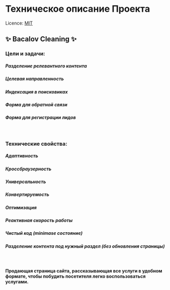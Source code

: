 # Техническое описание Проекта

Licence: [MIT](./license.md "Лицензия")

## ✨ Bacalov Cleaning ✨

### Цели и задачи:
##### Разделение релевантного контента
##### Целевая направленность
##### Индексация в поисковиках
##### Форма для обратной связи
##### Форма для регистрации лидов
<br>

### Технические свойства:
##### Адаптивность
##### Кроссбраузерность
##### Универсальность
##### Конвертируемость
##### Оптимизация
##### Реактивная скорость работы
##### Чистый код (minimase состояние)
##### Разделение контента под нужный раздел (без обновления страницы)
<br>

#### Продающая страница сайта, рассказывающая все услуги в удобном формате, чтобы побудить посетителя легко воспользоваться услугами.
